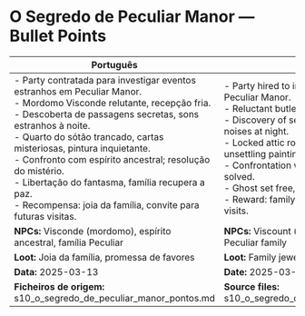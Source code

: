 # O Segredo de Peculiar Manor — Bullet Points

| Português                                                                                                                                                                                                                                                                                                                                                                                                                                             | English                                                                                                                                                                                                                                                                                                                                                                                                       |
| ----------------------------------------------------------------------------------------------------------------------------------------------------------------------------------------------------------------------------------------------------------------------------------------------------------------------------------------------------------------------------------------------------------------------------------------------------- | ------------------------------------------------------------------------------------------------------------------------------------------------------------------------------------------------------------------------------------------------------------------------------------------------------------------------------------------------------------------------------------------------------------- |
| - Party contratada para investigar eventos estranhos em Peculiar Manor.<br>- Mordomo Visconde relutante, recepção fria.<br>- Descoberta de passagens secretas, sons estranhos à noite.<br>- Quarto do sótão trancado, cartas misteriosas, pintura inquietante.<br>- Confronto com espírito ancestral; resolução do mistério.<br>- Libertação do fantasma, família recupera a paz.<br>- Recompensa: joia da família, convite para futuras visitas.<br> | - Party hired to investigate strange events at Peculiar Manor.<br>- Reluctant butler Viscount, cold reception.<br>- Discovery of secret passages, strange noises at night.<br>- Locked attic room, mysterious letters, unsettling painting.<br>- Confrontation with ancestral spirit; mystery solved.<br>- Ghost set free, family regains peace.<br>- Reward: family jewel, invitation for future visits.<br> |
| **NPCs:** Visconde (mordomo), espírito ancestral, família Peculiar                                                                                                                                                                                                                                                                                                                                                                                    | **NPCs:** Viscount (butler), ancestral spirit, Peculiar family                                                                                                                                                                                                                                                                                                                                                |
| **Loot:** Joia da família, promessa de favores                                                                                                                                                                                                                                                                                                                                                                                                        | **Loot:** Family jewel, promise of favors                                                                                                                                                                                                                                                                                                                                                                     |
| **Data:** 2025-03-13                                                                                                                                                                                                                                                                                                                                                                                                                                  | **Date:** 2025-03-13                                                                                                                                                                                                                                                                                                                                                                                          |
| **Ficheiros de origem:** s10_o_segredo_de_peculiar_manor_pontos.md                                                                                                                                                                                                                                                                                                                                                                                    | **Source files:** s10_o_segredo_de_peculiar_manor_pontos.md                                                                                                                                                                                                                                                                                                                                                   |
